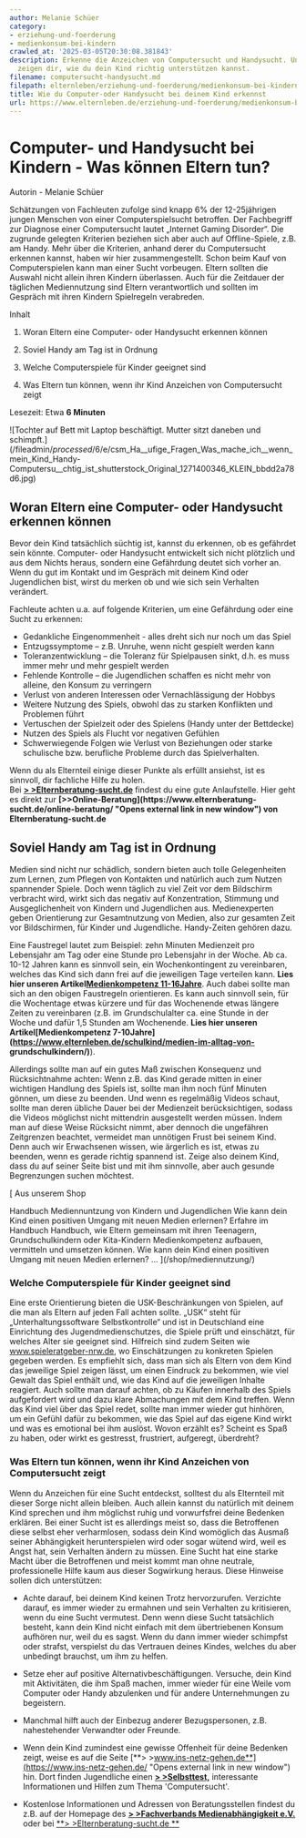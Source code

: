 ```yaml
---
author: Melanie Schüer
category:
- erziehung-und-foerderung
- medienkonsum-bei-kindern
crawled_at: '2025-03-05T20:30:08.381843'
description: Erkenne die Anzeichen von Computersucht und Handysucht. Unsere Expert*innen
  zeigen dir, wie du dein Kind richtig unterstützen kannst.
filename: computersucht-handysucht.md
filepath: elternleben/erziehung-und-foerderung/medienkonsum-bei-kindern/computersucht-handysucht.md
title: Wie du Computer-oder Handysucht bei deinem Kind erkennst
url: https://www.elternleben.de/erziehung-und-foerderung/medienkonsum-bei-kindern/computersucht-handysucht/
---
```


#  Computer- und Handysucht bei Kindern - Was können Eltern tun?

Autorin - Melanie Schüer

Schätzungen von Fachleuten zufolge sind knapp 6% der 12-25jährigen jungen
Menschen von einer Computerspielsucht betroffen. Der Fachbegriff zur Diagnose
einer Computersucht lautet „Internet Gaming Disorder“. Die zugrunde gelegten
Kriterien beziehen sich aber auch auf Offline-Spiele, z.B. am Handy. Mehr über
die Kriterien, anhand derer du Computersucht erkennen kannst, haben wir hier
zusammengestellt. Schon beim Kauf von Computerspielen kann man einer Sucht
vorbeugen. Eltern sollten die Auswahl nicht allein ihren Kindern überlassen.
Auch für die Zeitdauer der täglichen Mediennutzung sind Eltern verantwortlich
und sollten im Gespräch mit ihren Kindern Spielregeln verabreden.

Inhalt

1. Woran Eltern eine Computer- oder Handysucht erkennen können

2. Soviel Handy am Tag ist in Ordnung

3. Welche Computerspiele für Kinder geeignet sind

4. Was Eltern tun können, wenn ihr Kind Anzeichen von Computersucht zeigt

Lesezeit: Etwa **6 Minuten**

![Tochter auf Bett mit Laptop beschäftigt. Mutter sitzt daneben und
schimpft.](/fileadmin/_processed_/6/e/csm_Ha__ufige_Fragen_Was_mache_ich__wenn_mein_Kind_Handy-
Computersu__chtig_ist_shutterstock_Original_1271400346_KLEIN_bbdd2a78d6.jpg)

##  Woran Eltern eine Computer- oder Handysucht erkennen können

Bevor dein Kind tatsächlich süchtig ist, kannst du erkennen, ob es gefährdet
sein könnte. Computer- oder Handysucht entwickelt sich nicht plötzlich und aus
dem Nichts heraus, sondern eine Gefährdung deutet sich vorher an. Wenn du gut
im Kontakt und im Gespräch mit deinem Kind oder Jugendlichen bist, wirst du
merken ob und wie sich sein Verhalten verändert.  
  
Fachleute achten u.a. auf folgende Kriterien, um eine Gefährdung oder eine
Sucht zu erkennen:

  * Gedankliche Eingenommenheit - alles dreht sich nur noch um das Spiel
  * Entzugssymptome – z.B. Unruhe, wenn nicht gespielt werden kann
  * Toleranzentwicklung – die Toleranz für Spielpausen sinkt, d.h. es muss immer mehr und mehr gespielt werden
  * Fehlende Kontrolle – die Jugendlichen schaffen es nicht mehr von alleine, den Konsum zu verringern
  * Verlust von anderen Interessen oder Vernachlässigung der Hobbys
  * Weitere Nutzung des Spiels, obwohl das zu starken Konflikten und Problemen führt
  * Vertuschen der Spielzeit oder des Spielens (Handy unter der Bettdecke)
  * Nutzen des Spiels als Flucht vor negativen Gefühlen
  * Schwerwiegende Folgen wie Verlust von Beziehungen oder starke schulische bzw. berufliche Probleme durch das Spielverhalten.

Wenn du als Elternteil einige dieser Punkte als erfüllt ansiehst, ist es
sinnvoll, dir fachliche Hilfe zu holen.  
Bei [**> >Elternberatung-sucht.de**](https://www.elternberatung-sucht.de/
"Opens external link in new window") findest du eine gute Anlaufstelle. Hier
geht es direkt zur **[>>Online-Beratung](https://www.elternberatung-
sucht.de/online-beratung/ "Opens external link in new window") von
Elternberatung-sucht.de**

##  Soviel Handy am Tag ist in Ordnung

Medien sind nicht nur schädlich, sondern bieten auch tolle Gelegenheiten zum
Lernen, zum Pflegen von Kontakten und natürlich auch zum Nutzen spannender
Spiele. Doch wenn täglich zu viel Zeit vor dem Bildschirm verbracht wird,
wirkt sich das negativ auf Konzentration, Stimmung und Ausgeglichenheit von
Kindern und Jugendlichen aus. Medienexperten geben Orientierung zur
Gesamtnutzung von Medien, also zur gesamten Zeit vor Bildschirmen, für Kinder
und Jugendliche. Handy-Zeiten gehören dazu.  
  
Eine Faustregel lautet zum Beispiel: zehn Minuten Medienzeit pro Lebensjahr am
Tag oder eine Stunde pro Lebensjahr in der Woche. Ab ca. 10-12 Jahren kann es
sinnvoll sein, ein Wochenkontingent zu vereinbaren, welches das Kind sich dann
frei auf die jeweiligen Tage verteilen kann. **Lies hier unseren
Artikel[Medienkompetenz
11-16Jahre](https://www.elternleben.de/teenager/medienkompetenz-11-jahre-16-jahre/)**.
Auch dabei sollte man sich an den obigen Faustregeln orientieren. Es kann auch
sinnvoll sein, für die Wochentage etwas kürzere und für das Wochenende etwas
längere Zeiten zu vereinbaren (z.B. im Grundschulalter ca. eine Stunde in der
Woche und dafür 1,5 Stunden am Wochenende. **Lies hier unseren
Artikel[Medienkompetenz
7-10Jahre](https://www.elternleben.de/schulkind/medien-im-alltag-von-
grundschulkindern/)**).  
  
Allerdings sollte man auf ein gutes Maß zwischen Konsequenz und Rücksichtnahme
achten: Wenn z.B. das Kind gerade mitten in einer wichtigen Handlung des
Spiels ist, sollte man ihm noch fünf Minuten gönnen, um diese zu beenden. Und
wenn es regelmäßig Videos schaut, sollte man deren übliche Dauer bei der
Medienzeit berücksichtigen, sodass die Videos möglichst nicht mittendrin
ausgestellt werden müssen. Indem man auf diese Weise Rücksicht nimmt, aber
dennoch die ungefähren Zeitgrenzen beachtet, vermeidet man unnötigen Frust bei
seinem Kind. Denn auch wir Erwachsenen wissen, wie ärgerlich es ist, etwas zu
beenden, wenn es gerade richtig spannend ist. Zeige also deinem Kind, dass du
auf seiner Seite bist und mit ihm sinnvolle, aber auch gesunde Begrenzungen
suchen möchtest.

[ Aus unserem Shop

Handbuch Mediennuntzung von Kindern und Jugendlichen Wie kann dein Kind einen
positiven Umgang mit neuen Medien erlernen? Erfahre im Handbuch Handbuch, wie
Eltern gemeinsam mit ihren Teenagern, Grundschulkindern oder Kita-Kindern
Medienkompetenz aufbauen, vermitteln und umsetzen können. Wie kann dein Kind
einen positiven Umgang mit neuen Medien erlernen? …  ](/shop/mediennutzung/)

###  Welche Computerspiele für Kinder geeignet sind

Eine erste Orientierung bieten die USK-Beschränkungen von Spielen, auf die man
als Eltern auf jeden Fall achten sollte. „USK“ steht für
„Unterhaltungssoftware Selbstkontrolle“ und ist in Deutschland eine
Einrichtung des Jugendmedienschutzes, die Spiele prüft und einschätzt, für
welches Alter sie geeignet sind. Hilfreich sind zudem Seiten wie
www.spieleratgeber-nrw.de, wo Einschätzungen zu konkreten Spielen gegeben
werden. Es empfiehlt sich, dass man sich als Eltern von dem Kind das jeweilige
Spiel zeigen lässt, um einen Eindruck zu bekommen, wie viel Gewalt das Spiel
enthält und, wie das Kind auf die jeweiligen Inhalte reagiert. Auch sollte man
darauf achten, ob zu Käufen innerhalb des Spiels aufgefordert wird und dazu
klare Abmachungen mit dem Kind treffen. Wenn das Kind viel über das Spiel
redet, sollte man immer wieder gut hinhören, um ein Gefühl dafür zu bekommen,
wie das Spiel auf das eigene Kind wirkt und was es emotional bei ihm auslöst.
Wovon erzählt es? Scheint es Spaß zu haben, oder wirkt es gestresst,
frustriert, aufgeregt, überdreht?

###  Was Eltern tun können, wenn ihr Kind Anzeichen von Computersucht zeigt

Wenn du Anzeichen für eine Sucht entdeckst, solltest du als Elternteil mit
dieser Sorge nicht allein bleiben. Auch allein kannst du natürlich mit deinem
Kind sprechen und ihm möglichst ruhig und vorwurfsfrei deine Bedenken
erklären. Bei einer Sucht ist es allerdings meist so, dass die Betroffenen
diese selbst eher verharmlosen, sodass dein Kind womöglich das Ausmaß seiner
Abhängigkeit herunterspielen wird oder sogar wütend wird, weil es Angst hat,
sein Verhalten ändern zu müssen. Eine Sucht hat eine starke Macht über die
Betroffenen und meist kommt man ohne neutrale, professionelle Hilfe kaum aus
dieser Sogwirkung heraus. Diese Hinweise sollen dich unterstützen:

  * Achte darauf, bei deinem Kind keinen Trotz hervorzurufen. Verzichte darauf, es immer wieder zu ermahnen und sein Verhalten zu kritisieren, wenn du eine Sucht vermutest. Denn wenn diese Sucht tatsächlich besteht, kann dein Kind nicht einfach mit dem übertriebenen Konsum aufhören nur, weil du es sagst. Wenn du dann immer wieder schimpfst oder strafst, verspielst du das Vertrauen deines Kindes, welches du aber unbedingt brauchst, um ihm zu helfen.

  * Setze eher auf positive Alternativbeschäftigungen. Versuche, dein Kind mit Aktivitäten, die ihm Spaß machen, immer wieder für eine Weile vom Computer oder Handy abzulenken und für andere Unternehmungen zu begeistern.

  * Manchmal hilft auch der Einbezug anderer Bezugspersonen, z.B. nahestehender Verwandter oder Freunde.

  * Wenn dein Kind zumindest eine gewisse Offenheit für deine Bedenken zeigt, weise es auf die Seite [**> >www.ins-netz-gehen.de**](https://www.ins-netz-gehen.de/ "Opens external link in new window") hin. Dort finden Jugendliche einen [**> >Selbsttest,**](https://www.ins-netz-gehen.de/check-dich-selbst/bin-ich-suechtig "Opens external link in new window") interessante Informationen und Hilfen zum Thema 'Computersucht'.

  * Kostenlose Informationen und Adressen von Beratungsstellen findest du z.B. auf der Homepage des [**> >Fachverbands Medienabhängigkeit e.V.**](https://www.fv-medienabhaengigkeit.de/hilfe-finden/adressliste/ "Opens external link in new window") oder bei [**> >Elternberatung-sucht.de **](https://www.elternberatung-sucht.de)


